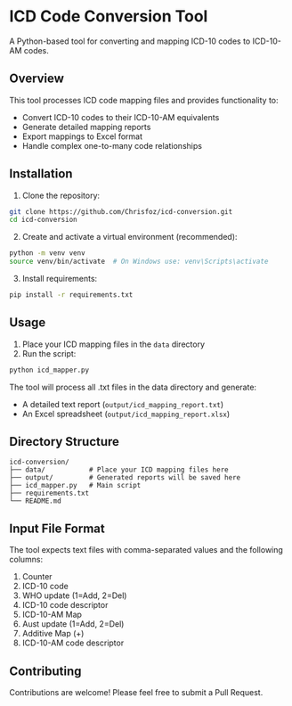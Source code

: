# ICD Code Conversion Tool

A Python-based tool for converting and mapping ICD-10 codes to ICD-10-AM codes.

## Overview

This tool processes ICD code mapping files and provides functionality to:
- Convert ICD-10 codes to their ICD-10-AM equivalents
- Generate detailed mapping reports
- Export mappings to Excel format
- Handle complex one-to-many code relationships

## Installation

1. Clone the repository:
```bash
git clone https://github.com/Chrisfoz/icd-conversion.git
cd icd-conversion
```

2. Create and activate a virtual environment (recommended):
```bash
python -m venv venv
source venv/bin/activate  # On Windows use: venv\Scripts\activate
```

3. Install requirements:
```bash
pip install -r requirements.txt
```

## Usage

1. Place your ICD mapping files in the `data` directory
2. Run the script:
```bash
python icd_mapper.py
```

The tool will process all .txt files in the data directory and generate:
- A detailed text report (`output/icd_mapping_report.txt`)
- An Excel spreadsheet (`output/icd_mapping_report.xlsx`)

## Directory Structure

```
icd-conversion/
├── data/           # Place your ICD mapping files here
├── output/         # Generated reports will be saved here
├── icd_mapper.py   # Main script
├── requirements.txt
└── README.md
```

## Input File Format

The tool expects text files with comma-separated values and the following columns:
1. Counter
2. ICD-10 code
3. WHO update (1=Add, 2=Del)
4. ICD-10 code descriptor
5. ICD-10-AM Map
6. Aust update (1=Add, 2=Del)
7. Additive Map (+)
8. ICD-10-AM code descriptor

## Contributing

Contributions are welcome! Please feel free to submit a Pull Request.